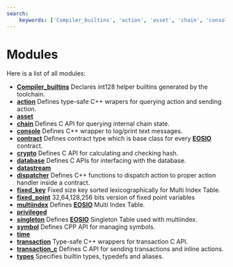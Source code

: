 ```yaml
---
search:
    keywords: ['Compiler_builtins', 'action', 'asset', 'chain', 'console', 'contract', 'crypto', 'database', 'datastream', 'dispatcher', 'fixed_key', 'fixed_point', 'multiindex', 'privileged', 'singleton', 'symbol', 'time', 'transaction', 'transaction_c', 'types']
---
```


# Modules

Here is a list of all modules:
* **[Compiler\_builtins](group__compiler__builtins.md)** Declares int128 helper builtins generated by the toolchain. 
* **[action](group__action.md)** Defines type-safe C++ wrapers for querying action and sending action. 
* **[asset](group__asset.md)** 
* **[chain](group__chain.md)** Defines C API for querying internal chain state. 
* **[console](group__console.md)** Defines C++ wrapper to log/print text messages. 
* **[contract](group__contract.md)** Defines contract type which is base class for every **[EOSIO](struct_e_o_s_i_o.md)** contract. 
* **[crypto](group__crypto.md)** Defines C API for calculating and checking hash. 
* **[database](group__database.md)** Defines C APIs for interfacing with the database. 
* **[datastream](group__datastream.md)** 
* **[dispatcher](group__dispatcher.md)** Defines C++ functions to dispatch action to proper action handler inside a contract. 
* **[fixed\_key](group__fixed__key.md)** Fixed size key sorted lexicographically for Multi Index Table. 
* **[fixed\_point](group__fixed__point.md)** 32,64,128,256 bits version of fixed point variables 
* **[multiindex](group__multiindex.md)** Defines **[EOSIO](struct_e_o_s_i_o.md)** Multi Index Table. 
* **[privileged](group__privileged.md)** 
* **[singleton](group__singleton.md)** Defines **[EOSIO](struct_e_o_s_i_o.md)** Singleton Table used with multiindex. 
* **[symbol](group__symbol.md)** Defines CPP API for managing symbols. 
* **[time](group__time.md)** 
* **[transaction](group__transaction.md)** Type-safe C++ wrappers for transaction C API. 
* **[transaction\_c](group__transaction__c.md)** Defines C API for sending transactions and inline actions. 
* **[types](group__types.md)** Specifies builtin types, typedefs and aliases. 

